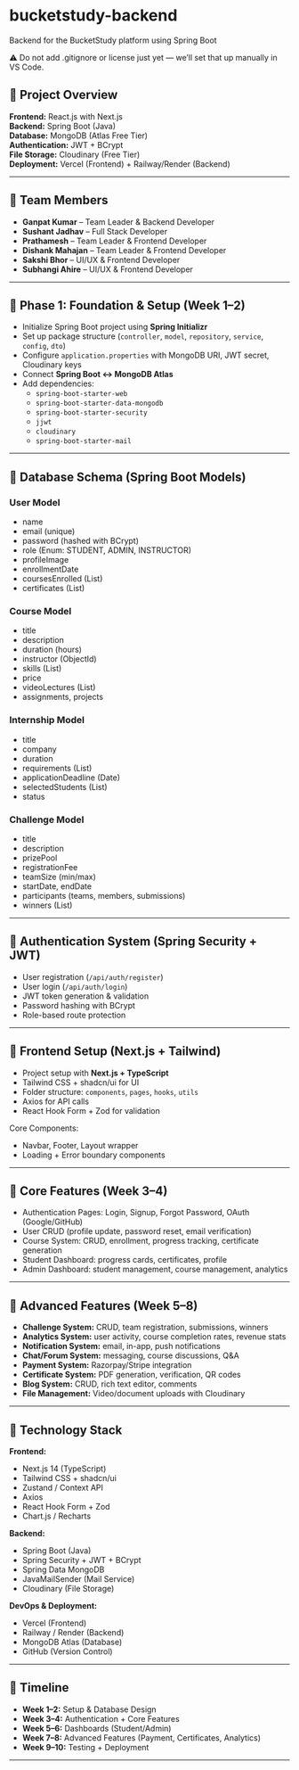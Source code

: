 # bucketstudy-backend
Backend for the BucketStudy platform using Spring Boot

⚠️ Do not add .gitignore or license just yet — we’ll set that up manually in VS Code.

## 🚀 Project Overview  

**Frontend:** React.js with Next.js  
**Backend:** Spring Boot (Java)  
**Database:** MongoDB (Atlas Free Tier)  
**Authentication:** JWT + BCrypt  
**File Storage:** Cloudinary (Free Tier)  
**Deployment:** Vercel (Frontend) + Railway/Render (Backend)  

---

## 👥 Team Members  

- **Ganpat Kumar** – Team Leader & Backend Developer  
- **Sushant Jadhav** – Full Stack Developer  
- **Prathamesh** – Team Leader & Frontend Developer  
- **Dishank Mahajan** – Team Leader & Frontend Developer  
- **Sakshi Bhor** – UI/UX & Frontend Developer  
- **Subhangi Ahire** – UI/UX & Frontend Developer  

---

## 📌 Phase 1: Foundation & Setup (Week 1–2)  

- Initialize Spring Boot project using **Spring Initializr**  
- Set up package structure (`controller`, `model`, `repository`, `service`, `config`, `dto`)  
- Configure `application.properties` with MongoDB URI, JWT secret, Cloudinary keys  
- Connect **Spring Boot ↔ MongoDB Atlas**  
- Add dependencies:  
  - `spring-boot-starter-web`  
  - `spring-boot-starter-data-mongodb`  
  - `spring-boot-starter-security`  
  - `jjwt`  
  - `cloudinary`  
  - `spring-boot-starter-mail`  

---

## 📌 Database Schema (Spring Boot Models)  

### User Model  
- name  
- email (unique)  
- password (hashed with BCrypt)  
- role (Enum: STUDENT, ADMIN, INSTRUCTOR)  
- profileImage  
- enrollmentDate  
- coursesEnrolled (List<ObjectId>)  
- certificates (List<ObjectId>)  

### Course Model  
- title  
- description  
- duration (hours)  
- instructor (ObjectId)  
- skills (List<String>)  
- price  
- videoLectures (List<String>)  
- assignments, projects  

### Internship Model  
- title  
- company  
- duration  
- requirements (List<String>)  
- applicationDeadline (Date)  
- selectedStudents (List<ObjectId>)  
- status  

### Challenge Model  
- title  
- description  
- prizePool  
- registrationFee  
- teamSize (min/max)  
- startDate, endDate  
- participants (teams, members, submissions)  
- winners (List<ObjectId>)  

---

## 📌 Authentication System (Spring Security + JWT)  

- User registration (`/api/auth/register`)  
- User login (`/api/auth/login`)  
- JWT token generation & validation  
- Password hashing with BCrypt  
- Role-based route protection  

---

## 📌 Frontend Setup (Next.js + Tailwind)  

- Project setup with **Next.js + TypeScript**  
- Tailwind CSS + shadcn/ui for UI  
- Folder structure: `components`, `pages`, `hooks`, `utils`  
- Axios for API calls  
- React Hook Form + Zod for validation  

Core Components:  
- Navbar, Footer, Layout wrapper  
- Loading + Error boundary components  

---

## 📌 Core Features (Week 3–4)  

- Authentication Pages: Login, Signup, Forgot Password, OAuth (Google/GitHub)  
- User CRUD (profile update, password reset, email verification)  
- Course System: CRUD, enrollment, progress tracking, certificate generation  
- Student Dashboard: progress cards, certificates, profile  
- Admin Dashboard: student management, course management, analytics  

---

## 📌 Advanced Features (Week 5–8)  

- **Challenge System:** CRUD, team registration, submissions, winners  
- **Analytics System:** user activity, course completion rates, revenue stats  
- **Notification System:** email, in-app, push notifications  
- **Chat/Forum System:** messaging, course discussions, Q&A  
- **Payment System:** Razorpay/Stripe integration  
- **Certificate System:** PDF generation, verification, QR codes  
- **Blog System:** CRUD, rich text editor, comments  
- **File Management:** Video/document uploads with Cloudinary  

---

## 📌 Technology Stack  

**Frontend:**  
- Next.js 14 (TypeScript)  
- Tailwind CSS + shadcn/ui  
- Zustand / Context API  
- Axios  
- React Hook Form + Zod  
- Chart.js / Recharts  

**Backend:**  
- Spring Boot (Java)  
- Spring Security + JWT + BCrypt  
- Spring Data MongoDB  
- JavaMailSender (Mail Service)  
- Cloudinary (File Storage)  

**DevOps & Deployment:**  
- Vercel (Frontend)  
- Railway / Render (Backend)  
- MongoDB Atlas (Database)  
- GitHub (Version Control)  

---

## 📌 Timeline  

- **Week 1–2:** Setup & Database Design  
- **Week 3–4:** Authentication + Core Features  
- **Week 5–6:** Dashboards (Student/Admin)  
- **Week 7–8:** Advanced Features (Payment, Certificates, Analytics)  
- **Week 9–10:** Testing + Deployment  

---

